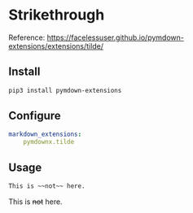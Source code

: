 # Strikethrough

Reference: <https://facelessuser.github.io/pymdown-extensions/extensions/tilde/>

## Install

```bash
pip3 install pymdown-extensions
```

## Configure

```yaml
markdown_extensions:
    pymdownx.tilde
```

## Usage

```md
This is ~~not~~ here.
```

This is ~~not~~ here.
